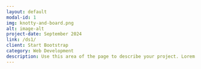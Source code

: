 ```yaml
---
layout: default
modal-id: 1
img: knotty-and-board.png
alt: image-alt
project-date: September 2024
link: /ds1/
client: Start Bootstrap
category: Web Development
description: Use this area of the page to describe your project. Lorem ipsum dolor sit amet, consectetur adipisicing elit. Mollitia neque assumenda ipsam nihil, molestias magnam, recusandae quos quis inventore quisquam velit asperiores, vitae? Reprehenderit soluta, eos quod consequuntur itaque. Nam.
---
```

